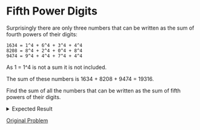 # Fifth Power Digits

Surprisingly there are only three numbers that can be written as the sum of fourth powers of their digits:

```
1634 = 1^4 + 6^4 + 3^4 + 4^4
8208 = 8^4 + 2^4 + 0^4 + 8^4
9474 = 9^4 + 4^4 + 7^4 + 4^4
```

As 1 = 1^4 is not a sum it is not included.

The sum of these numbers is 1634 + 8208 + 9474 = 19316.

Find the sum of all the numbers that can be written as the sum of fifth powers of their digits.

<details> 
<summary>Expected Result</summary>
<pre>
443839
</pre>
</details>

[Original Problem](https://projecteuler.net/problem=30)

